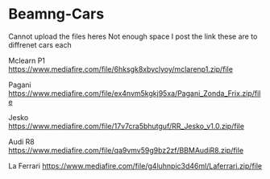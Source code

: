 # Beamng-Cars
Cannot upload the files heres Not enough space 
I post the link these are to diffrenet cars each

Mclearn P1 https://www.mediafire.com/file/6hksgk8xbyclyoy/mclarenp1.zip/file 

Pagani https://www.mediafire.com/file/ex4nvm5kgkj95xa/Pagani_Zonda_Frix.zip/file

Jesko https://www.mediafire.com/file/17v7cra5bhutguf/RR_Jesko_v1.0.zip/file

Audi R8 https://www.mediafire.com/file/qa9vmv59g9bz2zf/BBMAudiR8.zip/file

La Ferrari https://www.mediafire.com/file/g4luhnpic3d46ml/Laferrari.zip/file
